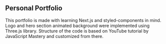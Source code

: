 ## Personal Portfolio

This portfolio is made with learning Next.js and styled-components in mind. Logo and hero section animated background were implemented using Three.js library. Structure of the code is based on YouTube tutorial by JavaScript Mastery and customized from there.